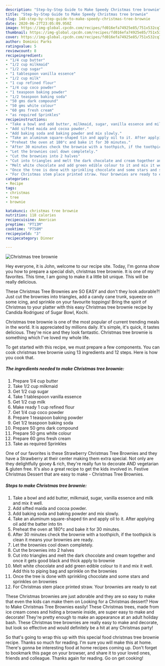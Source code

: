 ```yaml
---
description: "Step-by-Step Guide to Make Speedy Christmas tree brownie"
title: "Step-by-Step Guide to Make Speedy Christmas tree brownie"
slug: 148-step-by-step-guide-to-make-speedy-christmas-tree-brownie
date: 2020-06-27T23:05:09.950Z
image: https://img-global.cpcdn.com/recipes/fd016efa74925e85/751x532cq70/christmas-tree-brownie-recipe-main-photo.jpg
thumbnail: https://img-global.cpcdn.com/recipes/fd016efa74925e85/751x532cq70/christmas-tree-brownie-recipe-main-photo.jpg
cover: https://img-global.cpcdn.com/recipes/fd016efa74925e85/751x532cq70/christmas-tree-brownie-recipe-main-photo.jpg
author: Dominic Parks
ratingvalue: 5
reviewcount: 8
recipeingredient:
- "1/4 cup butter"
- "1/2 cup milkmaid"
- "1/2 cup sugar"
- "1 tablespoon vanilla essence"
- "1/2 cup milk"
- "1 cup refined flour"
- "1/4 cup coco powder"
- "1 teaspoon baking powder"
- "1/2 teaspoon baking soda"
- "50 gms dark compound"
- "50 gms white colour"
- "60 gms fresh cream"
- "as required Sprinkles"
recipeinstructions:
- "Take a bowl and add butter, milkmaid, sugar, vanilla essence and milk and mix it well."
- "Add sifted maida and cocoa powder."
- "Add baking soda and baking powder and mix slowly."
- "Take an aluminum square-shaped tin and apply oil to it. After applying oil add the batter into tin"
- "Preheat the oven at 180°c and bake it for 30 minutes."
- "After 30 minutes check the brownie with a toothpich, if the toothpick is clean it means your brownies are ready."
- "Let the brownies cool down completely."
- "Cut the brownies into 2 halves"
- "Cut into triangles and melt the dark chocolate and cream together and once it gets good black and thick apply to brownie"
- "Melt white chocolate and add green edible colour to it and mix it well. Add this to piping bag and sprinkle on the brownies"
- "Once the tree is done with sprinkling chocolate and some stars and sprinkles on brownies"
- "For Christmas stem place printed straw. Your brownies are ready to eat"
categories:
- Recipe
tags:
- christmas
- tree
- brownie

katakunci: christmas tree brownie 
nutrition: 118 calories
recipecuisine: American
preptime: "PT13M"
cooktime: "PT58M"
recipeyield: "3"
recipecategory: Dinner

---
```



![Christmas tree brownie](https://img-global.cpcdn.com/recipes/fd016efa74925e85/751x532cq70/christmas-tree-brownie-recipe-main-photo.jpg)

Hey everyone, it is John, welcome to our recipe site. Today, I'm gonna show you how to prepare a special dish, christmas tree brownie. It is one of my favorites. This time, I am going to make it a little bit unique. This will be really delicious.

These Christmas Tree Brownies are SO EASY and don&#39;t they look adorable?! Just cut the brownies into triangles, add a candy cane trunk, squeeze on some icing, and sprinkle on your favourite toppings! Bring the spirit of Christmas to your platter with this easy Christmas tree brownie recipe by Candida Rodriguez of Sugar Bowl, Kochi.

Christmas tree brownie is one of the most popular of current trending meals in the world. It is appreciated by millions daily. It's simple, it's quick, it tastes delicious. They're nice and they look fantastic. Christmas tree brownie is something which I've loved my whole life.


To get started with this recipe, we must prepare a few components. You can cook christmas tree brownie using 13 ingredients and 12 steps. Here is how you cook that.

<!--inarticleads1-->

##### The ingredients needed to make Christmas tree brownie:

1. Prepare 1/4 cup butter
1. Take 1/2 cup milkmaid
1. Get 1/2 cup sugar
1. Take 1 tablespoon vanilla essence
1. Get 1/2 cup milk
1. Make ready 1 cup refined flour
1. Get 1/4 cup coco powder
1. Prepare 1 teaspoon baking powder
1. Get 1/2 teaspoon baking soda
1. Prepare 50 gms dark compound
1. Prepare 50 gms white colour
1. Prepare 60 gms fresh cream
1. Take as required Sprinkles


One of our favorites is these Strawberry Christmas Tree Brownies and they have a Strawberry at their center making them extra special. Not only are they delightfully gooey &amp; rich, they&#39;re really fun to decorate AND vegetarian &amp; gluten free. It&#39;s also a great recipe to get the kids involved in. Festive Christmas Dessert that are easy to make - Christmas Tree Brownies. 

<!--inarticleads2-->

##### Steps to make Christmas tree brownie:

1. Take a bowl and add butter, milkmaid, sugar, vanilla essence and milk and mix it well.
1. Add sifted maida and cocoa powder.
1. Add baking soda and baking powder and mix slowly.
1. Take an aluminum square-shaped tin and apply oil to it. After applying oil add the batter into tin
1. Preheat the oven at 180°c and bake it for 30 minutes.
1. After 30 minutes check the brownie with a toothpich, if the toothpick is clean it means your brownies are ready.
1. Let the brownies cool down completely.
1. Cut the brownies into 2 halves
1. Cut into triangles and melt the dark chocolate and cream together and once it gets good black and thick apply to brownie
1. Melt white chocolate and add green edible colour to it and mix it well. Add this to piping bag and sprinkle on the brownies
1. Once the tree is done with sprinkling chocolate and some stars and sprinkles on brownies
1. For Christmas stem place printed straw. Your brownies are ready to eat


These Christmas brownies are just adorable and they are so easy to make that even the kids can make them on Looking for a Christmas dessert? How to Make Christmas Tree Brownies easily! These Christmas trees, made from ice cream cones and hiding a brownie inside, are super easy to make and decorate! They&#39;re pretty enough to make an appearance at an adult holiday bash. These Christmas tree brownies are really easy to make and decorate, but look so effective and would definitely be a hit at any Christmas party! 

So that's going to wrap this up with this special food christmas tree brownie recipe. Thanks so much for reading. I'm sure you will make this at home. There's gonna be interesting food at home recipes coming up. Don't forget to bookmark this page on your browser, and share it to your loved ones, friends and colleague. Thanks again for reading. Go on get cooking!
